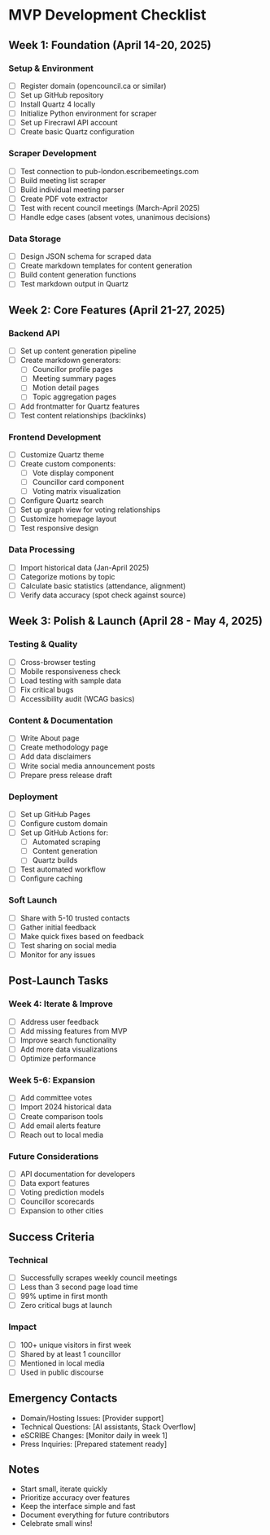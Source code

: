 # MVP Development Checklist

## Week 1: Foundation (April 14-20, 2025)

### Setup & Environment
- [ ] Register domain (opencouncil.ca or similar)
- [ ] Set up GitHub repository
- [ ] Install Quartz 4 locally
- [ ] Initialize Python environment for scraper
- [ ] Set up Firecrawl API account
- [ ] Create basic Quartz configuration

### Scraper Development
- [ ] Test connection to pub-london.escribemeetings.com
- [ ] Build meeting list scraper
- [ ] Build individual meeting parser
- [ ] Create PDF vote extractor
- [ ] Test with recent council meetings (March-April 2025)
- [ ] Handle edge cases (absent votes, unanimous decisions)

### Data Storage
- [ ] Design JSON schema for scraped data
- [ ] Create markdown templates for content generation
- [ ] Build content generation functions
- [ ] Test markdown output in Quartz

## Week 2: Core Features (April 21-27, 2025)

### Backend API
- [ ] Set up content generation pipeline
- [ ] Create markdown generators:
  - [ ] Councillor profile pages
  - [ ] Meeting summary pages
  - [ ] Motion detail pages
  - [ ] Topic aggregation pages
- [ ] Add frontmatter for Quartz features
- [ ] Test content relationships (backlinks)

### Frontend Development
- [ ] Customize Quartz theme
- [ ] Create custom components:
  - [ ] Vote display component
  - [ ] Councillor card component
  - [ ] Voting matrix visualization
- [ ] Configure Quartz search
- [ ] Set up graph view for voting relationships
- [ ] Customize homepage layout
- [ ] Test responsive design

### Data Processing
- [ ] Import historical data (Jan-April 2025)
- [ ] Categorize motions by topic
- [ ] Calculate basic statistics (attendance, alignment)
- [ ] Verify data accuracy (spot check against source)

## Week 3: Polish & Launch (April 28 - May 4, 2025)

### Testing & Quality
- [ ] Cross-browser testing
- [ ] Mobile responsiveness check
- [ ] Load testing with sample data
- [ ] Fix critical bugs
- [ ] Accessibility audit (WCAG basics)

### Content & Documentation
- [ ] Write About page
- [ ] Create methodology page
- [ ] Add data disclaimers
- [ ] Write social media announcement posts
- [ ] Prepare press release draft

### Deployment
- [ ] Set up GitHub Pages
- [ ] Configure custom domain
- [ ] Set up GitHub Actions for:
  - [ ] Automated scraping
  - [ ] Content generation
  - [ ] Quartz builds
- [ ] Test automated workflow
- [ ] Configure caching

### Soft Launch
- [ ] Share with 5-10 trusted contacts
- [ ] Gather initial feedback
- [ ] Make quick fixes based on feedback
- [ ] Test sharing on social media
- [ ] Monitor for any issues

## Post-Launch Tasks

### Week 4: Iterate & Improve
- [ ] Address user feedback
- [ ] Add missing features from MVP
- [ ] Improve search functionality
- [ ] Add more data visualizations
- [ ] Optimize performance

### Week 5-6: Expansion
- [ ] Add committee votes
- [ ] Import 2024 historical data
- [ ] Create comparison tools
- [ ] Add email alerts feature
- [ ] Reach out to local media

### Future Considerations
- [ ] API documentation for developers
- [ ] Data export features
- [ ] Voting prediction models
- [ ] Councillor scorecards
- [ ] Expansion to other cities

## Success Criteria

### Technical
- [ ] Successfully scrapes weekly council meetings
- [ ] Less than 3 second page load time
- [ ] 99% uptime in first month
- [ ] Zero critical bugs at launch

### Impact
- [ ] 100+ unique visitors in first week
- [ ] Shared by at least 1 councillor
- [ ] Mentioned in local media
- [ ] Used in public discourse

## Emergency Contacts

- Domain/Hosting Issues: [Provider support]
- Technical Questions: [AI assistants, Stack Overflow]
- eSCRIBE Changes: [Monitor daily in week 1]
- Press Inquiries: [Prepared statement ready]

## Notes

- Start small, iterate quickly
- Prioritize accuracy over features
- Keep the interface simple and fast
- Document everything for future contributors
- Celebrate small wins!

